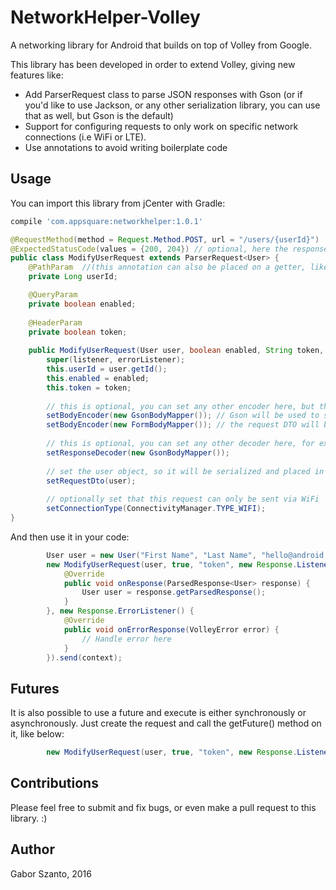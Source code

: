 # NetworkHelper-Volley
A networking library for Android that builds on top of Volley from Google.

This library has been developed in order to extend Volley, giving new features like:
  - Add ParserRequest class to parse JSON responses with Gson (or if you'd like to use Jackson, or any other serialization library, you can use that as well, but Gson is the default)
  - Support for configuring requests to only work on specific network connections (i.e WiFi or LTE).
  - Use annotations to avoid writing boilerplate code


## Usage
You can import this library from jCenter with Gradle:
```gradle
compile 'com.appsquare:networkhelper:1.0.1'
```

```java
@RequestMethod(method = Request.Method.POST, url = "/users/{userId}")
@ExpectedStatusCode(values = {200, 204}) // optional, here the response's status code can be set (from 200-299) that we accept
public class ModifyUserRequest extends ParserRequest<User> {
    @PathParam  //(this annotation can also be placed on a getter, like getUserId())
    private Long userId;

    @QueryParam
    private boolean enabled;
    
    @HeaderParam
    private boolean token;
    
    public ModifyUserRequest(User user, boolean enabled, String token, Response.Listener<ParsedResponse<User>> listener, Response.ErrorListener errorListener) {
        super(listener, errorListener);
        this.userId = user.getId();
        this.enabled = enabled;
        this.token = token;
        
        // this is optional, you can set any other encoder here, but these two implementations are available in the library
        setBodyEncoder(new GsonBodyMapper()); // Gson will be used to serialize your request DTO
        setBodyEncoder(new FormBodyMapper()); // the request DTO will be serialized as a simple POST request, with the following Content-Type: application/x-www-form-urlencoded.
        
        // this is optional, you can set any other decoder here, for example an XML parser
        setResponseDecoder(new GsonBodyMapper()); 
        
        // set the user object, so it will be serialized and placed in the body of the request
        setRequestDto(user);
        
        // optionally set that this request can only be sent via WiFi
        setConnectionType(ConnectivityManager.TYPE_WIFI);
}
```

And then use it in your code:
```java
        User user = new User("First Name", "Last Name", "hello@android.com");
        new ModifyUserRequest(user, true, "token", new Response.Listener<ParsedResponse<User>>() {
            @Override
            public void onResponse(ParsedResponse<User> response) {
                User user = response.getParsedResponse();
            }
        }, new Response.ErrorListener() {
            @Override
            public void onErrorResponse(VolleyError error) {
                // Handle error here
            }
        }).send(context);
```

## Futures
It is also possible to use a future and execute is either synchronously or asynchronously. Just create the request and call the getFuture() method on it, like below:

```java
        new ModifyUserRequest(user, true, "token", new Response.Listener<ParsedResponse<User>>()).getFuture().execute();
```

## Contributions
Please feel free to submit and fix bugs, or even make a pull request to this library. :)

## Author
Gabor Szanto, 2016
